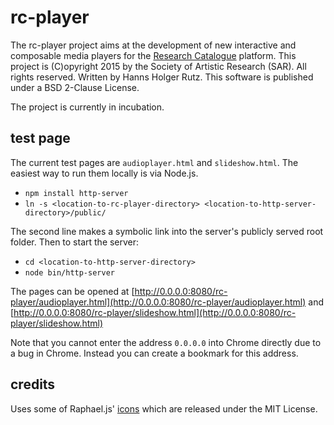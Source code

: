 # rc-player

The rc-player project aims at the development of new interactive and composable media players for the 
[Research Catalogue](http://www.researchcatalogue.net/) platform.
This project is (C)opyright 2015 by the Society  of Artistic Research (SAR). All rights reserved.
Written by Hanns Holger Rutz. This software is published under a BSD 2-Clause License.

The project is currently in incubation.

## test page

The current test pages are `audioplayer.html` and `slideshow.html`.
The easiest way to run them locally is via Node.js.

- `npm install http-server`
- `ln -s <location-to-rc-player-directory> <location-to-http-server-directory>/public/`

The second line makes a symbolic link into the server's publicly served root folder.
Then to start the server:

- `cd <location-to-http-server-directory>`
- `node bin/http-server`

The pages can be opened at 
[http://0.0.0.0:8080/rc-player/audioplayer.html](http://0.0.0.0:8080/rc-player/audioplayer.html)
and
[http://0.0.0.0:8080/rc-player/slideshow.html](http://0.0.0.0:8080/rc-player/slideshow.html)

Note that you cannot enter the address `0.0.0.0` into Chrome directly due to a bug in Chrome.
Instead you can create a bookmark for this address.

## credits

Uses some of Raphael.js' [icons](http://raphaeljs.com/icons) which are released under the MIT License.